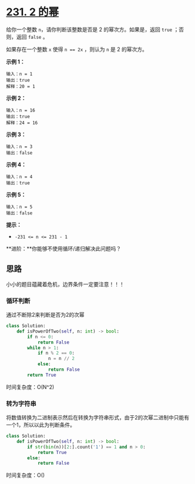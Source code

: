 # [231. 2 的幂](https://leetcode-cn.com/problems/power-of-two/)

给你一个整数 `n`，请你判断该整数是否是 2 的幂次方。如果是，返回 `true` ；否则，返回 `false` 。

如果存在一个整数 `x` 使得 `n == 2x` ，则认为 `n` 是 2 的幂次方。

 

**示例 1：**

```
输入：n = 1
输出：true
解释：20 = 1
```

**示例 2：**

```
输入：n = 16
输出：true
解释：24 = 16
```

**示例 3：**

```
输入：n = 3
输出：false
```

**示例 4：**

```
输入：n = 4
输出：true
```

**示例 5：**

```
输入：n = 5
输出：false
```

 

**提示：**

- `-231 <= n <= 231 - 1`

 

**进阶：**你能够不使用循环/递归解决此问题吗？

## 思路

小小的题目蕴藏着危机，边界条件一定要注意！！！

### 循环判断

通过不断除2来判断是否为2的次幂

```python
class Solution:
    def isPowerOfTwo(self, n: int) -> bool:
        if n <= 0:
            return False
        while n > 1:
            if n % 2 == 0:
                n = n // 2
            else:
                return False
        return True
```

时间复杂度：O(N^2)

### 转为字符串

将数值转换为二进制表示然后在转换为字符串形式，由于2的次幂二进制中只能有一个1，所以以此为判断条件。

```python
class Solution:
    def isPowerOfTwo(self, n: int) -> bool:
        if str(bin(n))[2:].count('1') == 1 and n > 0:
            return True
        else:
            return False
```

时间复杂度：O()
